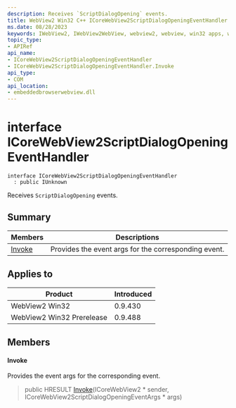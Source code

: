 ```yaml
---
description: Receives `ScriptDialogOpening` events.
title: WebView2 Win32 C++ ICoreWebView2ScriptDialogOpeningEventHandler
ms.date: 08/28/2023
keywords: IWebView2, IWebView2WebView, webview2, webview, win32 apps, win32, edge, ICoreWebView2, ICoreWebView2Controller, browser control, edge html, ICoreWebView2ScriptDialogOpeningEventHandler
topic_type: 
- APIRef
api_name:
- ICoreWebView2ScriptDialogOpeningEventHandler
- ICoreWebView2ScriptDialogOpeningEventHandler.Invoke
api_type:
- COM
api_location:
- embeddedbrowserwebview.dll
---
```


# interface ICoreWebView2ScriptDialogOpeningEventHandler

```
interface ICoreWebView2ScriptDialogOpeningEventHandler
  : public IUnknown
```

Receives `ScriptDialogOpening` events.

## Summary

 Members                        | Descriptions
--------------------------------|---------------------------------------------
[Invoke](#invoke) | Provides the event args for the corresponding event.

## Applies to

Product                         | Introduced
--------------------------------|---------------------------------------------
WebView2 Win32            |    0.9.430
WebView2 Win32 Prerelease |    0.9.488

## Members

#### Invoke

Provides the event args for the corresponding event.

> public HRESULT [Invoke](#invoke)(ICoreWebView2 * sender, ICoreWebView2ScriptDialogOpeningEventArgs * args)

